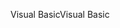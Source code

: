 <span data-ttu-id="74ff2-101">Visual Basic</span><span class="sxs-lookup"><span data-stu-id="74ff2-101">Visual Basic</span></span>